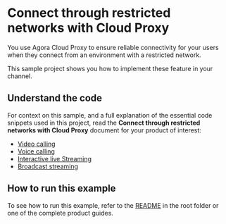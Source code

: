 # Connect through restricted networks with Cloud Proxy

You use Agora Cloud Proxy to ensure reliable connectivity for your users when they connect from an environment with a restricted network.

This sample project shows you how to implement these feature in your channel.

## Understand the code

For context on this sample, and a full explanation of the essential code snippets used in this project, read the **Connect through restricted networks with Cloud Proxy** document for your product of interest:

* [Video calling](https://docs.agora.io/en/video-calling/develop/cloud-proxy?platform=flutter)
* [Voice calling](https://docs.agora.io/en/voice-calling/develop/cloud-proxy?platform=flutter)
* [Interactive live Streaming](https://docs.agora.io/en/interactive-live-streaming/develop/cloud-proxy?platform=flutter)
* [Broadcast streaming](https://docs.agora.io/en/broadcast-streaming/develop/cloud-proxy?platform=flutter)

## How to run this example

To see how to run this example, refer to the [README](../../../README.md) in the root folder or one of the complete product guides.
